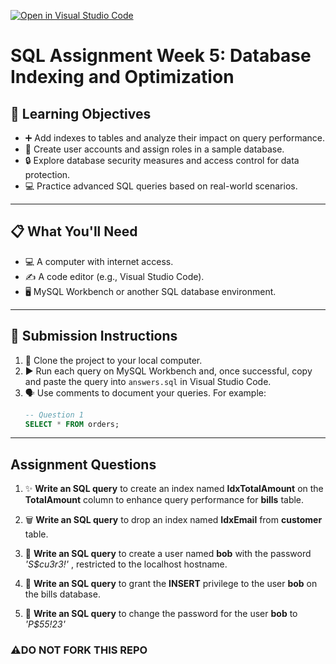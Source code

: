 [![Open in Visual Studio Code](https://classroom.github.com/assets/open-in-vscode-2e0aaae1b6195c2367325f4f02e2d04e9abb55f0b24a779b69b11b9e10269abc.svg)](https://classroom.github.com/online_ide?assignment_repo_id=17888541&assignment_repo_type=AssignmentRepo)
# SQL Assignment Week 5: Database Indexing and Optimization

## 🎯 **Learning Objectives**
* ➕ Add indexes to tables and analyze their impact on query performance.
* 👤 Create user accounts and assign roles in a sample database.
* 🔒 Explore database security measures and access control for data protection.
* 💻 Practice advanced SQL queries based on real-world scenarios.

---

## 📋 **What You'll Need**
* 💻 A computer with internet access.
* ✍️ A code editor (e.g., Visual Studio Code).
* 🖥️ MySQL Workbench or another SQL database environment.

---

## 📝 **Submission Instructions**
1. 📂 Clone the project to your local computer.
2. ▶️ Run each query on MySQL Workbench and, once successful, copy and paste the query into `answers.sql` in Visual Studio Code.
3. 🗣️ Use comments to document your queries. For example:
   ```sql
   -- Question 1
   SELECT * FROM orders;

--- 

## Assignment Questions

1. ✨ **Write an SQL query** to create an index named **IdxTotalAmount** on the **TotalAmount** column to enhance query performance for **bills** table.

2. 🗑️ **Write an SQL query** to drop an index named **IdxEmail** from **customer** table.

3. 👤 **Write an SQL query** to create a user named **bob** with the password _'S$cu3r3!'_ , restricted to the localhost hostname.

4. 🔑 **Write an SQL query** to grant the **INSERT** privilege to the user **bob** on the bills database.
5. 🔐 **Write an SQL query** to change the password for the user **bob** to _'P$55!23'_

### ⚠️DO NOT FORK THIS REPO